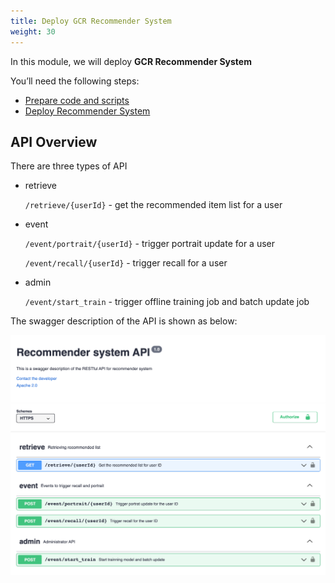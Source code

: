 ```yaml
---
title: Deploy GCR Recommender System 
weight: 30
---
```


In this module, we will deploy **GCR Recommender System**


You’ll need the following steps:

- [Prepare code and scripts](./deploy-prepare)
- [Deploy Recommender System](./online)

## API Overview 

There are three types of API
- retrieve 
  
  `/retrieve/{userId}` - get the recommended item list for a user
  
- event
  
   `/event/portrait/{userId}` - trigger portrait update for a user

   `/event/recall/{userId}`  - trigger recall for a user

- admin
   
   `/event/start_train` - trigger offline training job and batch update job


The swagger description of the API is shown as below:

![RS API overview](/images/rs-api-overview.png)

